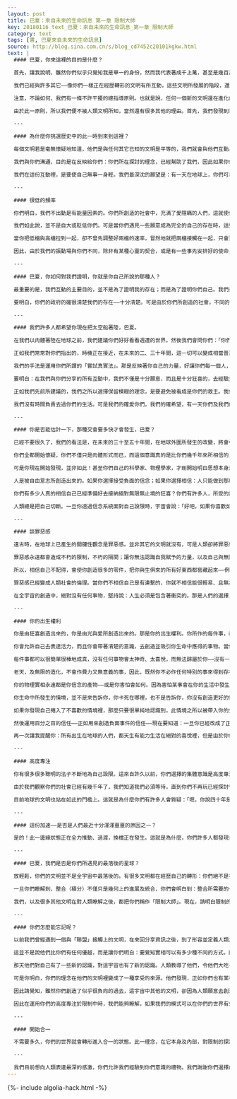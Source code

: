 ```yaml
---
layout: post
title: 巴夏：來自未來的生命訊息 第一章 限制大師
key: 20180116_text_巴夏：來自未來的生命訊息_第一章_限制大師
category: text
tags: [書, 巴夏來自未來的生命訊息]
source: http://blog.sina.com.cn/s/blog_cd7452c20101kgkw.html
text: |
  #### 巴夏，你來這裡的目的是什麼？

  首先，讓我說明，雖然你們似乎只覺知我是單一的身份，然而我代表著成千上萬，甚至是幾百萬的意識，所組成的宇宙聯盟。他們以自己的方式——意念交流——以你們的方式說，叫作「連結」我的意識之內，而介入我們與你們之間的每一個互動之中。所以請瞭解，雖然在這些交流的活動中，你們可能有許多個體的聚集，而我們這一頭，也是許多個體的集合。

  我們已經與許多其它——像你們一樣正在經歷轉形的文明有所互動，這些文明所發展的階段，還不允許他們自己明白，其實可以用一種很敞開的方式來與其他的世界互動。我們正在以一種不唐突的方式，協助你們的轉化，好讓你們明白：是你們自己要對轉形負起責任來，而不是我們。

  注意，不論如何，我們有一條不許干擾的總指導原則。也就是說，任何一個新的文明還在進化的階段，當它沒有表達絕對的意識認知，說他們與其它的文明能夠相溝通時，我們就不得介入。除非當一個世界展現出願意以正向、有愛心的方式來與其他世界溝通，否則我們就不會將自己的存在強行加諸於其他世界中。

  由於此一原則，所以我們便不被人類文明所知，當然還有很多其他的理由。首先，我們發現到地球人有毛病——至少在以往有這種毛病——只肯跟隨先知，而不聽先知所傳遞的訊息。因此，由於我們的訊息遠比我們是誰要重要許多，所以現在我們保留隱形，好讓訊息能夠落實在你們的心靈裡。因為如果我們現形，以肉身講出這些話來，人們就會跪拜不已。與其讓你們對我們敬畏有加，不如協助你們贏回自己的力量，幫你們清醒，並取回創造自己生活的責任。

  ---

  #### 為什麼你挑選歷史中的此一時到來到這裡？

  每個文明若是毫無懷疑地知道，他們是與任何其它已知的文明是平等的，我們就會與他們互動。如果你們，認為其它的文明比你們為先進，要明白，這不只是個標示而已；也是一種觀點的問題。然而如此就提供你們一個機會，以明白你們的文明正在改變及擴大，也許跟我們的文明以往擴展的方式一樣。我們知道，你們的世界正在探討我們已經探索過的理念及意識的層次，那些都曾經幫助過我們，當你們創造了意識的探險，我們會注意到你們全輻射出一種獨特的頻率。我們會接到此一頻率，並且接受它是一份邀請，而來與你們互動。

  我們與你們溝通，目的是在反映給你們：你們所在探討的理念，已經幫助了我們，因此如果你們願意，你們可以採取並運用它們於你們的實相裡——如果你們發現這些能幫助你。此一方法永遠是最好的，因為這讓你自行決定：這資訊是什麼？以及是否能夠幫助你？

  我們在這份互動裡，是要使自己無事一身輕。我們最深沈的願望是：有一天在地球上，你們可以完全不需要我們。到了那一天，我們將在平等的層次上與你們互動。然而，為了有平等的互動，你們必須為我們開門。這是你們的地球。你們開門的方式，並不是透過希望我們來與你們互動；不只是希望而已，而是呈現有更多的意願：在人類之間有平等的互動。只有當全人類彼此之間創造出平等的互動，我們才有法子進入你們的次元裡，再與你們面對面地相見。

  ---

  #### 很低的頻率

  你們明白，我們不出動是有能量因素的。你們所創造的社會中，充滿了愛隱瞞的人們，這就使你們的能場有了隔閡。這些隔閡創造了你們在很低、很慢的頻率中振動的幻相。我們是來協助你們，讓你們有機會明白，你們可以改變頻率，並且在轉形時經歷最少量的負向性，就地球上所發生的彰顯⋯就未來幾年，地球上將會發生的巨大變化而言。

  我們如此說，並不是自大或貶低你們。可是當你們遇見一些願意成為完全的自己的存在時，這些存在是以高頻率在運作。我們可以運用高速檔及低速檔來作引喻。

  當你把低檔與高檔拉到一起，卻不曾先調整好兩檔的速率，冒然地就把兩檔接觸在一起，只會造成干擾，及心理的混亂。由於你們在接近我們時，我們的頻率在生理上會逼迫你們的振動加速。這會使你們把埋在內心深處的許多事情都浮出到表面上來，而逼迫你們去面對那些事情。這可能對某些人會造成心理的震撼。

  因此，由於我們的振動場與你們不同，除非有某種心靈的契合，或是有一些事先安排好的使命，適合能對所有相關人物作最好的服務的時機，否則我們就不能以生理的方式與你們互動。當時機許可時、當可以服務你事先所同意過的使命時，我們才能面對面見面。如果我們不曾如此做，我會請你信任，時機還沒有到。而且要明白，當時機恰當時，沒有任何事能阻擋我們相會。

  ---

  #### 巴夏，你如何對我們證明，你就是你自己所說的那種人？

  最重要的是，我們互動的主要目的，並不是為了證明我的存在；而是為了證明你們自己。我們來這裡不是要對你們證明任何事，我們也不能逼迫你們去相信我們是誰。如果你們的世界堅持不想知道我們的存在，我們必須尊重這些。目前你們所創造的政府機構，仍然堅持我們並不存在。因此我們不能侵犯你們所選擇的信仰系統。你們創造了你們的政府，而你們全都是那樣子的。當你們改變了代表你們的政府結構，那麼政府就能夠代表民意。而目前，政府還沒有真正代表民意。

  要明白，你們的政府的確很清楚我們的存在——十分清楚。可是由於你們所創造的社會，不同的層次可以把資訊隱藏不讓他層知道，因此很多人都沒有那些資料。雖然政府之中有許多的主流份子知道。有許多文明已經與你們的世界有互動——其中有來自我們世界的愛莎莎尼（ESSASSANI），以及來自大角星、天狼星的，還有來自昂宿星及齊塔網狀星系（ZETA RETICULI）。我們社會的成員，曾經與你們的政府有肉體的互動。

  ---

  #### 我們許多人都希望你現在把太空船著陸，巴夏。

  在我們以肉體著陸在地球之前，我們建議你們好好看看週遭的世界。然後我們會問你們：「你們會想著陸在戰區當中嗎？」我們並不是要以任何方式來貶低人類，你們的整個世界都是戰區⋯因此當有機會出現時，我們就會去作個別的接觸，而且我們是安靜地做，——允許資訊可以過濾進去，平息你們世界的怒火。等到怒火被扼阻之後，我們也許可以降落在地球上，並且與你們作公開的溝通。

  正如我們常常對你們指出的，時機正在接近，在未來的二、三十年間，這一切可以變成相當普遍的事情。可是目前，透過你們許多人自己的許可，在你們社會中一般的交錯中，你們還不希望有廣泛的互動。你們的社會還沒有結構好去處理這一切。在我們的預估裡，需要你們先去毀滅你們的一種負面能量——你們的害怕與驚慌、你們的自我懷疑、以及深信自己的實相併沒有操縱在自己的手中。我們並不要你們相信，我們會比你們偉大，因為你們大多人願意把自己的力量送給我們，我們並不想要，謝謝！我們自己的力量就已經足夠了——凡是我們選擇活出自己生命的一切需要，我們就已經足夠的了。

  我們的手法是運用你們所謂的「嘗試真實法」。那是反映著你自己的力量，好讓你們每一個人，個別或集體的，可以決定自己是否希望與我們的社會互動。這完全在於你們自己。如果你們決定不要。我們就會離開。然而，我們的覺知是，你們會說「是」，因此我們會繼續「逗留」著。

  要明白：在我們與你們分享的所有互動中，我們不僅是十分願意，而且是十分狂喜的，去經驗並表達愛的交流，並且協助反映給你們，那些你們已經知道的。你們有力量去創造你們所想要去創造的生活。可是我們的任務並不是要提供這樣子的資訊，我們的理念是要建立關係，而這就是我們所作的。當如此溝通時，並且與你們建立「星際的關係」，我們就成就了我們的原始目標。

  正如我們先前所建議的，我們之所以選擇保留模糊的理念，是要避免被看成是你們的救主。我們來這裡並不是要救你們，你們並不需要被拯救！我們不是來這裡操縱一切，為你們去活你們的生活。我們有自己的生活，而且我們很忙，多謝了。

  我們沒有時間負責去過你們的生活。可是我們的確愛你們，我們的確希望，有一天你們及我們的世界，會很快地一起探討在無限的創造中所存在的一切，正如我們已經對許多其他文明所作過的一樣。當你們以一個團體來共同決定，我們可以平等的互動，那時我們就會如此做。

  ---

  #### 你是否能估計一下，那種交會要多快才會發生，巴夏？

  已經不要很久了，我們的看法是，在未來的三十至五十年間，在地球外圍所發生的改變，將會引導你們的世界與我們的文明有完全的涉入。的確只需要那麼多的時間。不再是幾千年的隔絕與分化，一旦你們開始探討整合，就不須要花很多的時間，透過整合的定義，就會很快地進入高度加速的境界。

  你們全都開始懷疑，你們不僅只是肉體形式而已，而這個意識真的是比你們幾千年來所相信的，要更擴大、延伸。你們的信念是：只有物質的世界而已。而不管有沒有你，此一物理宇宙都會存在。因此其實你並沒有什麼可說的。你可能存在於物質世界中一陣子；有人教你說：你可以對四周的環境作某種程度的影響。但是請注意聽好：在地球上你所聽見的任何至高的說法都說：「你所作的任何事情，都不會對整體的實相有任何真正的影響」。

  可是你現在開始發現，並非如此！甚至你們自己的科學家、物理學家，才剛開始明白思想本身是物理實相背後的實際驅動及創造力量。在你們每個人的每項物理經驗的背面，都是由思想造成的。

  人是被自由意志所創造出來的。如果你選擇接受負面的信念；如果你選擇相信：人只能做到那麼多而已，而你沒有能力做到更多，那麼老天只能支持你那麼多，而不能更多。因為宇宙永遠不會給你遠超過你說你所能處理的事。

  你們有多少人真的相信自己已經準備好去接納絕對無限無止境的狂喜？你們有許多人，所受的訓練，是相當害怕狂喜的⋯十分害怕。或者在信仰系統中有一種自動調節，當你終於創造一些似乎是走在正道上的東西時，你會說：「啊！真喜悅！可是能維持多久呢？」

  人類總是把自己切斷。一旦你透過信念系統面對自己設限時，宇宙會說：「好吧，如果你喜歡如此，就切吧！」⋯馬上斷了，馬上，就是馬上！你就是如此有威力。凡是你相信自己能得到的事情，你都會得到——也許對許多人，更重要的是，凡是你相信你值得得到的事物，都會得到。因為在你們的文明中，配得是一項很大的問題：「我只配得到壞事！」 或是「我不配得到好事。」

  ---

  #### 談罪惡感

  遠古時，在地球上已產生的關鍵性觀念是罪惡感。並非其它的文明就沒有，可是人類卻將罪惡感深深強烈地植入你們的文明中，在我們所遭遇的所有文明中，人類的罪惡感是首屈一指，這並不會使你們卑微。事實上，你們願意從很多方式去經驗這種限制，反而使你們變得很堅強，因此罪惡感標示出你們知道自己是多麼的堅強——才能將自己暴露在如此強的限制之下。如此使人們在生活中創造了許多的自我歸罪、自我無效、自我設限、分離及隔閡。很多時候，阻止人們不能創造得到自己生命中所要的事物，其最主要的要素及原始象徵，就是罪惡感，而你內心深處知道你是值得得到生命的那些經驗的。

  罪惡感永遠都會造成不朽的限制，不朽的隔閡；讓你無法認識自我賦予的力量，以及自己與無限創造力的連繫。為了明了這一點，基本而言，許多人長久以來，一直認定恨是愛的相反，其實罪惡感才是愛的相反。恨也許是愛的另外一頭的表達，然而罪惡感才是真正相反的機制。愛是完整的自我價值及創造力，而罪惡感則是缺乏自我價值的信念，會壓抑了創造力。在恨時，你仍然深信你值得得到一些東西，而罪惡則使你完全失去了配得性。並實上，罪惡感是否認了自己的存在。

  所以，相信自己不配得，會使你創造很多的零件，把你與生俱來的所有好東西都窖藏起來——例如快樂、狂喜及創造力。罪惡是被注射到人類社會的苦藥——是你們的社會所作的——讓你們保持泛泛之輩，而不賦予自我力量，當你們真的相信自己並沒有與「一切即是」或上帝——無限的創造——連繫時；當你們真的相信，只有透過強力控制才能得到所想要的事物時，那麼你們就加強了限制，加強了罪惡感的延續。

  罪惡感已經變成人類社會的倫理。當你們不相信自己是有連繫的，你就不相信能很輕易、且無為地，去創造你在生命中所想要的事物，而且如果不是努力掙扎所得到的事物，就變得毫無價值。「沒有痛苦，沒有收穫。」正如你們所說沒有不勞而獲的事。在你們的世界裡在講故事時，故事中總是充滿痛苦、衝突、掙扎及努力，人們就會說：「我的天！多麼真實的故事。」當故事中說：「從此他們過著幸福快樂的日子。」人們就會說：「啊！全是童話，那才不是真實的生活。」

  在全宇宙的創造中，絕對沒有任何事物，堅持說：人生必須是包含著衝突的。那是人們的選擇，出於人的習慣，而認為痛苦比喜悅更真實。正如我們所說的，這已經變成全人類文明的倫理——除非你有辛苦爭取，除非你有努力嫌取，否則無法擁有任何珍貴的事物。可是請明白，你並不需要去賺取它，你已經擁有它了。

  ---

  #### 你的出生權利

  你是由狂喜創造出來的，你是由光與愛所創造出來的。那是你的出生權利。你所作的每件事，都可以是愛的行為，以一個輕易的創造力毫無費力地達成。你是按照無限的造物主的形象所創造出來的；而這意謂著，很簡單地，你們就是無限的創造者，而且也是多次元的存在。這就是自然的你。如果你允許自己明白，不再需要罪惡感為工具，那時你就會給予自己出生權利的廣度。

  你會允許自己去表達活力，而且你會帶著清楚的意識，去創造並吸引你生命中應得的事物。當你把罪惡感由工具箱中丟掉時，你將會發現剩下來的是認識並明白到：沒有太簡單或太好而無法成真的事情！沒有任何事！⋯⋯「有沒有例外，巴夏？」⋯⋯沒有！一個都沒有。

  每件事都可以很簡單很棒地成真，沒有任何事物會太神奇、太喜悅，而無法歸屬於你——沒有一件事。你能想到的都能得到——因為你存在！而如果你存在，顯然地全是，無限的造物主，相信你值得存在。如果你存在著一份想要創造和平、和諧、喜悅及狂喜的慾望，那麼要明白，如果不是因為你具足吸引那些事物的能力，否則就不會有那些慾望。只要你覺知到有那樣的理念及慾望，就足以把那些理念帶到你生活裡，造物不會不給你任何事物，而且祂從來不曾如此——從來不曾。在你生命中的一個情境裡，每個生命都百分之百地被全宇宙所支持著。老天給你慾望，同時也給你達成慾望的能力。

  老天，及無限的造化，不會作費力又無意義的事，因此，既然你不必作任何特別的事來得到存在；既然「全是」相信你值得存在，那麼就給你自己同樣的利益吧，用同樣的無條件之愛與尊重對待你自己。給你自己許可，給自己權利去創造你所渴望的生活，因為你有能力把生活創造成你所要的樣子。你惟一需要做的是，只要你有能力想到某一個理念，就在這理念裡，就顯示了你有能力實現此一理念。再一次，你是個多度空間的創造者，而當你在思考、在感覺、及相信的時候，你就經驗到創造周圍的物理實相——永遠都是如此！沒有例外。

  你的物理實相永遠都是你信念的產物——或是你害怕會如何。因為害怕某事會在你的生活中發生，就等於說你相信，那可怕的事情是最強烈可能會來到你生命中的事情。你的物理實相，永遠都是你信念的產物。

  你生命中所發生的情境，並不是來告訴你，你卡死在哪裡，也不是告訴你，你沒有創造更好的情境，進入你生命中的情境，只是為了顯示你，你被教導過什麼樣的信念，你將什麼信念帶入了生活——而如果你不喜歡時，就改信念。人永遠都有自動調節機制，好讓你知道，你的無意識心靈中埋有什麼樣的信念。自動調節機制會讓你知道如何精確地把那些信念帶到表意識之中——如此當你不喜歡時，就可以改變此信念，如果喜歡，就可以加強此一信念——這就是物理實相的經驗。

  如果你發現自己捲入了不喜歡的情境裡，那麼只要很單純地認識到，此情境之所以被帶入你的生命中，是因為你有一個信念許可此事件進入你的生命裡。因此，既然情境已經啟示你，以往是用什麼樣的信念在運作，你就已經解脫了。你有機會說：「現在我找到了創造此一事件的信念，這信念一直埋在我內在。現在已經曝光了，因為我已經覺察到了。因此，既然我不喜歡，我可以瞭解舊的信念是什麼，我可以把它改成我們喜歡的信念。」

  然後運用百分之百的信任——正如用來創造負面事件的信任——現在要知道：一旦你已經改成了正向的定義，實相就會同樣強烈地如實反映新的定義，正如以往反映你所不喜歡的舊定義一樣。你有自己的自我引導系統，你天生的引導系統。這就是為什麼當我們與你們互動時，不論你是否選擇相信自己，不論你是否選擇相信自己有創造所想要的實相的能力，你們都會感受到我們相信你！我們永遠都會反映給你們知道，你們擁有這份能力。因為我們知道你們有，我們不是「相信」你們有；我們知道你們有——超越任何的懷疑，我們知道所有受造的存在都有能力去創造自己所經驗的實相。

  再一次讓我提醒你：所有出生在地球的人們，都天生有能力生活在絕對的喜悅裡，但是由於你們把社會創造的狀況，那份喜悅在三歲大時，就已完全被打跑了。對，就在三歲那麼小之時，而你們開始接受你們的社會所教你們的信念系統，說你們必須相信，才能在世界上生存⋯⋯孩子！

  ---

  #### 高度專注

  你有很多很多聰明的法子不斷地為自己設限。這來自許久以前，你們選擇的集體意識是高度專注在物質上。跟在這份選擇之後的就是：能夠忘記在初始時，自己才是物理實相的創造者。你們玩遺忘的遊戲已經幾千年了。現在你們正在重新記起；你們正在清醒，眨眨眼睛說：「哦，還有更多的東西，現在我記起來，是我開始這場遊戲的，我在很久以前就開始了此一循環，現在我不玩了。是該開始喜悅的新循環，還有記得及創造力。」這是你的選擇，這份認識，就是我，以及其他像我一樣的人，為什麼能開始與你們的文明溝通的原因。

  由於我們觀察你們的社會已經有幾千年了，我們知道我們必須等待，直到你們不再玩已經探討很久的負向性之後，現在的生命代表著轉形的年代。現在的生命正是你們已經等待幾千年的生命，這就是轉形的生命，目前在你們的地球上已經加速轉形了四、五十年；會繼續再加速轉形約四、五十年。你們正活在轉形的年代中間：中間點是一九八七年，事實上你們正在轉形成為一個很堅強、和平而又有創造力的地球。我們希望你們瞭解，雖然你們的世界目前似乎經歷很多的折磨：你可以記住這一點：轉形不是泛泛之輩的產品！正如人們強烈地偏向消極面，也顯示現在積極面可以會是多麼強烈。譬如拿一根橡皮筋把它拉得很長，拉到限制及消極的深處，能拉多遠就多遠！現在我們即將去探討積極面，當你鬆掉橡皮筋時，你認為會發生什麼？會很快速地彈到積極面的極遠處。

  目前地球的文明也站在如此的門檻上。這就是為什麼你們有許多人會質疑：「嗯，你說四十年是什麼意思？只需要那麼一點時間？只要四十年我們就會成為一個統一的星球？可是我們已經花了幾千年的時間才走到目前的點上。」看看所有個人進展的速率的平均質，你們大多數人實際上只要花大約二十至二十五年的時間。從我們的觀點來看，現在的能量顯示出：你們每一天的時間會引導你們的意識與更多不同的層次連繫，那是十年前至少要花一到三年才能達成現在一天的成就。這就是你們現在加速的狀況。

  ---

  #### 這份加速——是否是人們最近十分渾渾噩噩的原因之一？

  是的！此一邊緣狀態正在全力推動、過渡，換檔正在發生。這就是為什麼，你們許多人都發現自己在空檔滑行⋯你們根本沒有上檔。

  ---

  #### 巴夏，我們是否是你們所遇見的最落後的星球？

  放輕鬆，你們的文明並不是全宇宙中最落後的。有很多文明都在經歷自己的轉形：你們絕不是在圖騰柱的底端。而且，你們是我們曾經見過的最高度專注及加速中的文明之一。也就是說，你們以一種更快速的方式，經驗到更大的限制，是遠勝過我們所熟悉的任何其它文明。換言之，你們什麼都做了。幾乎沒有任何其它的方式，可以去探討你們在數千年前所開始的限制理念。

  一旦你們瞭解到，整合（積分）不僅只是幾何上的進展及統合，你們會明白到：整合所需要的一切是，正如你們所說的，能在眨眼間成就你所想成就的任何事情——當你真正用心時，並且學會重新安排你的第一優先。因此現在，讓我們來分享我們對人類所取的綽號，請明白這一綽號沒有任何在外形或內涵的貶低⋯真實的！

  我們，以及很多其他文明在對人類瞭解之後，都把你們稱作「限制大師」。現在，請明白限制的循環是人類文明在長久以前所開始的，而且帶來了一種意想不到的效果。這意外的效果是有一份能力——一旦你們由某種觀點把自己鎖在物質裡面——就能忘記一開始是自己搞的實驗，而你們可以隨時選擇抽離並中止此一實驗。這也許可以用你們的說詞「作法自斃」。當初的理念是要作某種程度的限制實驗，對限制只作某一焦點的探討，就自動地帶來遺忘的效果，忘了當初是你們自己開始的。因此一旦你們將自己鎖入限制的循環並且專注在自己只是個肉體時，如此你們就必須按照當初所創造的動力之自然後果去運作。

  ---

  #### 你們怎麼能忘記呢？

  以前我們曾經遇到一個與「聯盟」接觸上的文明，在來回分享資訊之後，到了形容並定義人類之存在的時候，以及我們與人類的互動中作了些什麼。嗯，那是我們唯一的一次跟其它文明有接近爭議的互動——與你們的爭議不同：沒有負向，沒有真正的暴力情緒——而我們之有接近爭議的所在，就是他們就是沒法子相信：在此一物理的宇宙中，怎麼會有任何個體表達說：不曾覺知其自己的力量，怎麼會忘記說他們創造了自己的實相，要花很多的說服力，因為那的確是超越他們的概念。

  這並不是說他們比你們有任何優越，而是讓你們明白：要覺知實相可以有多少種不同的方式。同時指出：有一些文明，把自己創造成無法想像；有的文明會忘記自己是無限造化的一部份。請認知，對他們是十分驚訝的，居然有人能把自己巨大的力量變成一種壓縮，而在你們自己內在創造出一種能力，來遺忘以往人類擁有這種力量。

  那天他們對自己有了一些新的認識，對這宇宙也有了新的認識。人類教導了他們，令他們大吃一驚，那是「全是」表達神自己的一種方式；現在他們有了更廣泛的明白，「無限的造化」可以彰顯出無窮盡的方式。人類教導了他們，由於你們願意去經驗專注在高度的限制裡。他們也因而開始對此一理唸作某種程度的探索⋯但是不創造同樣程度的遺忘。

  可是你明白，你們的理念在他們的文明裡變成了一種享受的來源。他們發現，正如你們也有某種程度的發現，有能力去行使忘記的幻相時，不論是多麼地短暫，就允許他們去經驗事物，就有如第一次經驗一樣。如此他們就能產生全新的對創造力的瞭解，只要改變觀點，改變視角——看見人類是如何創造不去記得自己與所經驗的事有關，不記得是自己在創造自己的實相。

  因此請覺知，雖然你們創造了似乎很負向的過去，這宇宙中其他的文明，卻因為人類願意去創造這樣子的實相而收到了很大的利益，可以被宇宙中許多其他文明當作不同形式的學習工具。你們也協助我們去幫助其他的世界，否則我們的思想模式就會與你們有高度的不同。如果不曾運用物質管道的模式；如果沒有透過與「他」的連繫——「他」是指在人類理念中，我的前世——我們就無法抽取此一模式，此一經驗，能夠在現在來協助你們，或是能夠以同樣的詞語來跟你們講話。

  因此在運用你們的高度專注於限制中時，我們能夠瞭解，如果我們的模式可以在你們的世界有效，我們的模式在許多其他沒有高度焦點的限制的世界裡都能很棒地運作。那麼你們會成為協助其他有任何程度之限制的文明的大師。我們感謝你們所創造的高度焦點，因為只要沾你們的光，我們就擁有幾乎能處理任何其它文明的工具。我們感謝你們鑄出來這種精鋼，使得我們能切斷任何幻相的捆綁，因為我們發現，除了人類之外，還有許多文明也受到幻相的捆綁。

  ---

  #### 開始合一

  不需要多久，你們的世界就會轉形進入合一的狀態。此一理念，在它本身及內部，對限制的探討，意謂著事情正以複雜的方式崩潰；他們創造了很多的複雜性及細節。一次必須只經驗一步；一次一步。現在你們已經開始把事情整合回來，並且喚醒自己的尊嚴——你的整合狀態——事情就可以加速而且非常快速。會是很高速的狀態，因為你愈早對積極理念敞開，你就愈快開始在幾何上加速。當你開始整合，鞏固並統合，一切都在你內在；你即興地活在當下。你真的在更少的時間內創造。因此一切都加速起來，事情會更快速地發生。你的整個世界點燃了狂喜的爆炸，有許多「巧合」及同步性——每件事都是環環相扣，一切都是交織並相關的；總是在正確的時間出現在正確的地方，與你需要互動的人互動著。沒有意外事件，根本沒有意外事件。以往沒有，現在、未來也不會有任何巧合。巧合是很單純地，巧妙地結合。

  ---

  我們目前想向人類表達最深的感激，你們允許我們經驗到你們意識的禮物。我們謝謝你們選擇成為你們世界的大使與代表，因為你們現在每一個人都是如此。我們也感謝你們，允許我成為我們這一切在傾聽的所有存在的大使。一點一滴的，一天一天的，透過這些互動，幾年後我們會愈來愈接近，那時我們就可以更公開、更喜悅地互動。
---
```


{%- include algolia-hack.html -%}
